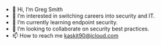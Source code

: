 - 👋 Hi, I’m Greg Smith
- 👀 I’m interested in switching careers into security and IT.
- 🌱 I’m currently learning endpoint security.
- 💞️ I’m looking to collaborate on security best practices.
- 📫 How to reach me kaskit90@icloud.com

<!---
Kaskit90/Kaskit90 is a ✨ special ✨ repository because its `README.md` (this file) appears on your GitHub profile.
You can click the Preview link to take a look at your changes.
--->
